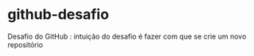 # github-desafio
Desafio do GitHub : intuição do desafio é fazer com que se crie um novo repositório 
